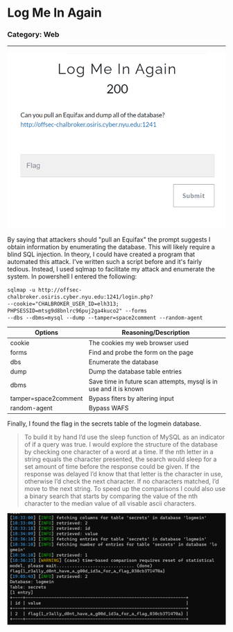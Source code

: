# Log Me In Again

### Category: Web
__________________________

![Alt text](Images/Log%20Me%20In%20Again%201.png)

By saying that attackers should "pull an Equifax" the prompt suggests I obtain information by enumerating the database. This will likely require a blind SQL injection. In theory, I could have created a program that automated this attack. I've written such a script before and it's fairly tedious. Instead, I used sqlmap to facilitate my attack and enumerate the system. In powershell I entered the following: 

~~~
sqlmap -u http://offsec-chalbroker.osiris.cyber.nyu.edu:1241/login.php? 
--cookie="CHALBROKER_USER_ID=elh313; PHPSESSID=mtsg9d8bnlrc96puj2ga4kuco2" --forms 
--dbs --dbms=mysql --dump --tamper=space2comment --random-agent
~~~

| Options      | Reasoning/Description |
| -----------  | ----------- |
| cookie       | The cookies my web browser used       |
| forms       | Find and probe the form on the page|
| dbs    | Enumerate the database        |
| dump    | Dump the database table entries        |
| dbms       | Save time in future scan attempts, mysql is in use and it is known   |
| tamper=space2comment    | Bypass fiters by altering input|
| random-agent   | Bypass WAFS        |


Finally, I found the flag in the secrets table of the logmein database.

>To build it by hand I’d use the sleep function of MySQL as an indicator of if a query was true. I would explore the structure of the database by checking one character of a word at a time. If the nth letter in a string equals the character presented, the search would sleep for a set amount of time before the response could be given. If the response was delayed I’d know that that letter is the character in use, otherwise I’d check the next character. If no characters matched, I’d move to the next string. To speed up the comparisons I could also use a binary search that starts by comparing the value of the nth character to the median value of all visable ascii characters.

![Alt text](Images/Log%20Me%20In%20Again.png)
